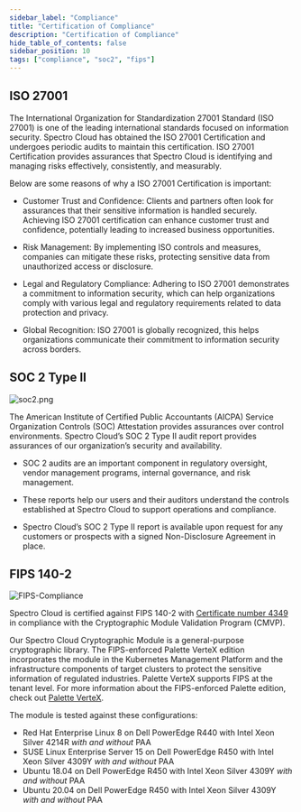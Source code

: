 ```yaml
---
sidebar_label: "Compliance"
title: "Certification of Compliance"
description: "Certification of Compliance"
hide_table_of_contents: false
sidebar_position: 10
tags: ["compliance", "soc2", "fips"]
---
```




## ISO 27001

The International Organization for Standardization 27001 Standard (ISO 27001) is one of the leading international standards focused on information security. Spectro Cloud has obtained the ISO 27001 Certification and undergoes periodic audits to maintain this certification. ISO 27001 Certification provides assurances that Spectro Cloud is identifying and managing risks effectively, consistently, and measurably. 


Below are some reasons of why a ISO 27001 Certification is important:

- Customer Trust and Confidence: Clients and partners often look for assurances that their sensitive information is handled securely. Achieving ISO 27001 certification can enhance customer trust and confidence, potentially leading to increased business opportunities.

- Risk Management: By implementing ISO controls and measures, companies can mitigate these risks, protecting sensitive data from unauthorized access or disclosure.

- Legal and Regulatory Compliance: Adhering to ISO 27001 demonstrates a commitment to information security, which can help organizations comply with various legal and regulatory requirements related to data protection and privacy.

- Global Recognition: ISO 27001 is globally recognized, this helps organizations communicate their commitment to information security across borders. 


## SOC 2 Type II

![soc2.png](/soc2.png "#width=180px")

The American Institute of Certified Public Accountants (AICPA) Service Organization Controls (SOC) Attestation provides assurances over control environments. Spectro Cloud’s SOC 2 Type II audit report provides assurances of our organization’s security and availability.

- SOC 2 audits are an important component in regulatory oversight, vendor management programs, internal governance, and risk management.

- These reports help our users and their auditors understand the controls established at Spectro Cloud to support operations and compliance.

- Spectro Cloud’s SOC 2 Type II report is available upon request for any customers or prospects with a signed Non-Disclosure Agreement in place.


## FIPS 140-2


![FIPS-Compliance](/docs_compliance_compliance_fips-logo.png "#width=180px")

Spectro Cloud is certified against FIPS 140-2 with [Certificate number 4349](https://csrc.nist.gov/projects/cryptographic-module-validation-program/certificate/4349) in compliance with the Cryptographic Module Validation Program (CMVP). 

Our Spectro Cloud Cryptographic Module is a general-purpose cryptographic library. The FIPS-enforced Palette VerteX edition incorporates the module in the Kubernetes Management Platform and the infrastructure components of target clusters to protect the sensitive information of regulated industries. Palette VerteX supports FIPS at the tenant level. For more information about the FIPS-enforced Palette edition, check out [Palette VerteX](vertex/vertex.md). 

The module is tested against these configurations:

* Red Hat Enterprise Linux 8 on Dell PowerEdge R440 with Intel Xeon Silver 4214R _with and without_ PAA
* SUSE Linux Enterprise Server 15 on Dell PowerEdge R450 with Intel Xeon Silver 4309Y _with and without_ PAA
* Ubuntu 18.04 on Dell PowerEdge R450 with Intel Xeon Silver 4309Y _with and without_ PAA
* Ubuntu 20.04 on Dell PowerEdge R450 with Intel Xeon Silver 4309Y _with and without_ PAA
